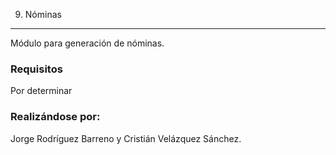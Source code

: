 9. Nóminas
---------------------------
Módulo para generación de nóminas.

### Requisitos

Por determinar


### Realizándose por:
Jorge Rodríguez Barreno y Cristián Velázquez Sánchez.
